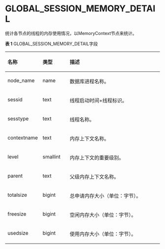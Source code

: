 # GLOBAL\_SESSION\_MEMORY\_DETAIL<a name="ZH-CN_TOPIC_0245374740"></a>

统计各节点的线程的内存使用情况，以MemoryContext节点来统计。

**表 1**  GLOBAL\_SESSION\_MEMORY\_DETAIL字段

<a name="zh-cn_topic_0237122636_table1182694910257"></a>
<table><thead align="left"><tr id="zh-cn_topic_0237122636_row16930154920259"><th class="cellrowborder" valign="top" width="18.61%" id="mcps1.2.4.1.1"><p id="zh-cn_topic_0237122636_p17930114992512"><a name="zh-cn_topic_0237122636_p17930114992512"></a><a name="zh-cn_topic_0237122636_p17930114992512"></a><strong id="zh-cn_topic_0237122636_b10930114915251"><a name="zh-cn_topic_0237122636_b10930114915251"></a><a name="zh-cn_topic_0237122636_b10930114915251"></a>名称</strong></p>
</th>
<th class="cellrowborder" valign="top" width="17.740000000000002%" id="mcps1.2.4.1.2"><p id="zh-cn_topic_0237122636_p1093034917254"><a name="zh-cn_topic_0237122636_p1093034917254"></a><a name="zh-cn_topic_0237122636_p1093034917254"></a><strong id="zh-cn_topic_0237122636_b12930349192518"><a name="zh-cn_topic_0237122636_b12930349192518"></a><a name="zh-cn_topic_0237122636_b12930349192518"></a>类型</strong></p>
</th>
<th class="cellrowborder" valign="top" width="63.65%" id="mcps1.2.4.1.3"><p id="zh-cn_topic_0237122636_p59314498252"><a name="zh-cn_topic_0237122636_p59314498252"></a><a name="zh-cn_topic_0237122636_p59314498252"></a><strong id="zh-cn_topic_0237122636_b11931204916259"><a name="zh-cn_topic_0237122636_b11931204916259"></a><a name="zh-cn_topic_0237122636_b11931204916259"></a>描述</strong></p>
</th>
</tr>
</thead>
<tbody><tr id="zh-cn_topic_0237122636_row0489145033116"><td class="cellrowborder" valign="top" width="18.61%" headers="mcps1.2.4.1.1 "><p id="zh-cn_topic_0237122636_p649035053114"><a name="zh-cn_topic_0237122636_p649035053114"></a><a name="zh-cn_topic_0237122636_p649035053114"></a>node_name</p>
</td>
<td class="cellrowborder" valign="top" width="17.740000000000002%" headers="mcps1.2.4.1.2 "><p id="zh-cn_topic_0237122636_p4490250133119"><a name="zh-cn_topic_0237122636_p4490250133119"></a><a name="zh-cn_topic_0237122636_p4490250133119"></a>name</p>
</td>
<td class="cellrowborder" valign="top" width="63.65%" headers="mcps1.2.4.1.3 "><p id="zh-cn_topic_0237122636_p549095014313"><a name="zh-cn_topic_0237122636_p549095014313"></a><a name="zh-cn_topic_0237122636_p549095014313"></a>数据库进程名称。</p>
</td>
</tr>
<tr id="zh-cn_topic_0237122636_row169311494258"><td class="cellrowborder" valign="top" width="18.61%" headers="mcps1.2.4.1.1 "><p id="zh-cn_topic_0237122636_p18931154922513"><a name="zh-cn_topic_0237122636_p18931154922513"></a><a name="zh-cn_topic_0237122636_p18931154922513"></a>sessid</p>
</td>
<td class="cellrowborder" valign="top" width="17.740000000000002%" headers="mcps1.2.4.1.2 "><p id="zh-cn_topic_0237122636_p13931164952518"><a name="zh-cn_topic_0237122636_p13931164952518"></a><a name="zh-cn_topic_0237122636_p13931164952518"></a>text</p>
</td>
<td class="cellrowborder" valign="top" width="63.65%" headers="mcps1.2.4.1.3 "><p id="zh-cn_topic_0237122636_p693274918257"><a name="zh-cn_topic_0237122636_p693274918257"></a><a name="zh-cn_topic_0237122636_p693274918257"></a>线程启动时间+线程标识。</p>
</td>
</tr>
<tr id="zh-cn_topic_0237122636_row693215497256"><td class="cellrowborder" valign="top" width="18.61%" headers="mcps1.2.4.1.1 "><p id="zh-cn_topic_0237122636_p893224915253"><a name="zh-cn_topic_0237122636_p893224915253"></a><a name="zh-cn_topic_0237122636_p893224915253"></a>sesstype</p>
</td>
<td class="cellrowborder" valign="top" width="17.740000000000002%" headers="mcps1.2.4.1.2 "><p id="zh-cn_topic_0237122636_p13932124912511"><a name="zh-cn_topic_0237122636_p13932124912511"></a><a name="zh-cn_topic_0237122636_p13932124912511"></a>text</p>
</td>
<td class="cellrowborder" valign="top" width="63.65%" headers="mcps1.2.4.1.3 "><p id="zh-cn_topic_0237122636_p0932249142514"><a name="zh-cn_topic_0237122636_p0932249142514"></a><a name="zh-cn_topic_0237122636_p0932249142514"></a>线程名称。</p>
</td>
</tr>
<tr id="zh-cn_topic_0237122636_row6933449132511"><td class="cellrowborder" valign="top" width="18.61%" headers="mcps1.2.4.1.1 "><p id="zh-cn_topic_0237122636_p1933649152512"><a name="zh-cn_topic_0237122636_p1933649152512"></a><a name="zh-cn_topic_0237122636_p1933649152512"></a>contextname</p>
</td>
<td class="cellrowborder" valign="top" width="17.740000000000002%" headers="mcps1.2.4.1.2 "><p id="zh-cn_topic_0237122636_p20933154919255"><a name="zh-cn_topic_0237122636_p20933154919255"></a><a name="zh-cn_topic_0237122636_p20933154919255"></a>text</p>
</td>
<td class="cellrowborder" valign="top" width="63.65%" headers="mcps1.2.4.1.3 "><p id="zh-cn_topic_0237122636_p18933174916250"><a name="zh-cn_topic_0237122636_p18933174916250"></a><a name="zh-cn_topic_0237122636_p18933174916250"></a>内存上下文名称。</p>
</td>
</tr>
<tr id="zh-cn_topic_0237122636_row1393374922515"><td class="cellrowborder" valign="top" width="18.61%" headers="mcps1.2.4.1.1 "><p id="zh-cn_topic_0237122636_p49342496253"><a name="zh-cn_topic_0237122636_p49342496253"></a><a name="zh-cn_topic_0237122636_p49342496253"></a>level</p>
</td>
<td class="cellrowborder" valign="top" width="17.740000000000002%" headers="mcps1.2.4.1.2 "><p id="zh-cn_topic_0237122636_p393474992516"><a name="zh-cn_topic_0237122636_p393474992516"></a><a name="zh-cn_topic_0237122636_p393474992516"></a>smallint</p>
</td>
<td class="cellrowborder" valign="top" width="63.65%" headers="mcps1.2.4.1.3 "><p id="zh-cn_topic_0237122636_p1693474915252"><a name="zh-cn_topic_0237122636_p1693474915252"></a><a name="zh-cn_topic_0237122636_p1693474915252"></a>内存上下文的重要级别。</p>
</td>
</tr>
<tr id="zh-cn_topic_0237122636_row18934149192511"><td class="cellrowborder" valign="top" width="18.61%" headers="mcps1.2.4.1.1 "><p id="zh-cn_topic_0237122636_p8934649172514"><a name="zh-cn_topic_0237122636_p8934649172514"></a><a name="zh-cn_topic_0237122636_p8934649172514"></a>parent</p>
</td>
<td class="cellrowborder" valign="top" width="17.740000000000002%" headers="mcps1.2.4.1.2 "><p id="zh-cn_topic_0237122636_p1393494982517"><a name="zh-cn_topic_0237122636_p1393494982517"></a><a name="zh-cn_topic_0237122636_p1393494982517"></a>text</p>
</td>
<td class="cellrowborder" valign="top" width="63.65%" headers="mcps1.2.4.1.3 "><p id="zh-cn_topic_0237122636_p18935104916253"><a name="zh-cn_topic_0237122636_p18935104916253"></a><a name="zh-cn_topic_0237122636_p18935104916253"></a>父级内存上下文名称。</p>
</td>
</tr>
<tr id="zh-cn_topic_0237122636_row129353499251"><td class="cellrowborder" valign="top" width="18.61%" headers="mcps1.2.4.1.1 "><p id="zh-cn_topic_0237122636_p1993524962519"><a name="zh-cn_topic_0237122636_p1993524962519"></a><a name="zh-cn_topic_0237122636_p1993524962519"></a>totalsize</p>
</td>
<td class="cellrowborder" valign="top" width="17.740000000000002%" headers="mcps1.2.4.1.2 "><p id="zh-cn_topic_0237122636_p1935124912252"><a name="zh-cn_topic_0237122636_p1935124912252"></a><a name="zh-cn_topic_0237122636_p1935124912252"></a>bigint</p>
</td>
<td class="cellrowborder" valign="top" width="63.65%" headers="mcps1.2.4.1.3 "><p id="zh-cn_topic_0237122636_p11935154942514"><a name="zh-cn_topic_0237122636_p11935154942514"></a><a name="zh-cn_topic_0237122636_p11935154942514"></a>总申请内存大小（单位：字节）。</p>
</td>
</tr>
<tr id="zh-cn_topic_0237122636_row6936114910250"><td class="cellrowborder" valign="top" width="18.61%" headers="mcps1.2.4.1.1 "><p id="zh-cn_topic_0237122636_p093794982519"><a name="zh-cn_topic_0237122636_p093794982519"></a><a name="zh-cn_topic_0237122636_p093794982519"></a>freesize</p>
</td>
<td class="cellrowborder" valign="top" width="17.740000000000002%" headers="mcps1.2.4.1.2 "><p id="zh-cn_topic_0237122636_p11937164913259"><a name="zh-cn_topic_0237122636_p11937164913259"></a><a name="zh-cn_topic_0237122636_p11937164913259"></a>bigint</p>
</td>
<td class="cellrowborder" valign="top" width="63.65%" headers="mcps1.2.4.1.3 "><p id="zh-cn_topic_0237122636_p59371496252"><a name="zh-cn_topic_0237122636_p59371496252"></a><a name="zh-cn_topic_0237122636_p59371496252"></a>空闲内存大小（单位：字节）。</p>
</td>
</tr>
<tr id="zh-cn_topic_0237122636_row09371849192515"><td class="cellrowborder" valign="top" width="18.61%" headers="mcps1.2.4.1.1 "><p id="zh-cn_topic_0237122636_p199371049152518"><a name="zh-cn_topic_0237122636_p199371049152518"></a><a name="zh-cn_topic_0237122636_p199371049152518"></a>usedsize</p>
</td>
<td class="cellrowborder" valign="top" width="17.740000000000002%" headers="mcps1.2.4.1.2 "><p id="zh-cn_topic_0237122636_p1593794972517"><a name="zh-cn_topic_0237122636_p1593794972517"></a><a name="zh-cn_topic_0237122636_p1593794972517"></a>bigint</p>
</td>
<td class="cellrowborder" valign="top" width="63.65%" headers="mcps1.2.4.1.3 "><p id="zh-cn_topic_0237122636_p4937124916253"><a name="zh-cn_topic_0237122636_p4937124916253"></a><a name="zh-cn_topic_0237122636_p4937124916253"></a>使用内存大小（单位：字节）。</p>
</td>
</tr>
</tbody>
</table>

